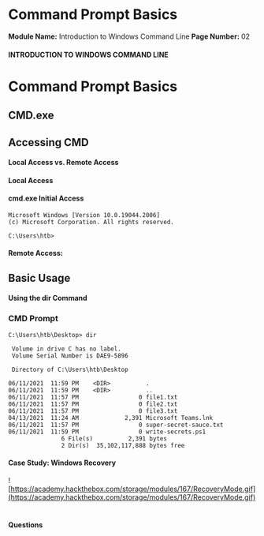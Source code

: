 <!--
 // Platform: Academy
// URL: https://academy.hackthebox.com/module/167/section/1606
// Platform Version: V1
// Module ID: 167
// Module Name: Introduction to Windows Command Line
// Module Difficulty: Easy
// Section ID: 1606
// Section Title: Command Prompt Basics
// Page Title: Introduction to Windows Command Line
// Page Number: 02
-->

# Command Prompt Basics

**Module Name:** Introduction to Windows Command Line **Page Number:** 02

#### INTRODUCTION TO WINDOWS COMMAND LINE

# Command Prompt Basics

## CMD.exe

## Accessing CMD

#### Local Access vs. Remote Access

#### Local Access

#### cmd.exe Initial Access

``` cmd-session
Microsoft Windows [Version 10.0.19044.2006]
(c) Microsoft Corporation. All rights reserved.

C:\Users\htb>
```

#### Remote Access:

## Basic Usage

#### Using the dir Command

### CMD Prompt

``` cmd-session
C:\Users\htb\Desktop> dir
  
 Volume in drive C has no label.
 Volume Serial Number is DAE9-5896

 Directory of C:\Users\htb\Desktop

06/11/2021  11:59 PM    <DIR>          .
06/11/2021  11:59 PM    <DIR>          ..
06/11/2021  11:57 PM                 0 file1.txt
06/11/2021  11:57 PM                 0 file2.txt
06/11/2021  11:57 PM                 0 file3.txt
04/13/2021  11:24 AM             2,391 Microsoft Teams.lnk
06/11/2021  11:57 PM                 0 super-secret-sauce.txt
06/11/2021  11:59 PM                 0 write-secrets.ps1
               6 File(s)          2,391 bytes
               2 Dir(s)  35,102,117,888 bytes free
```

#### Case Study: Windows Recovery

![https://academy.hackthebox.com/storage/modules/167/RecoveryMode.gif](https://academy.hackthebox.com/storage/modules/167/RecoveryMode.gif)

# 

# 

#### Questions

####